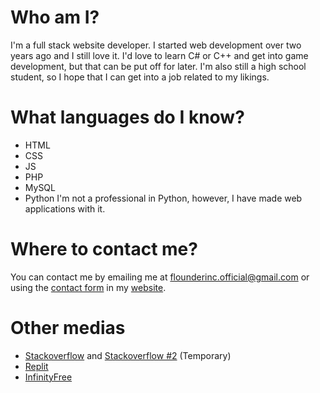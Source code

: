 # Who am I?
I'm a full stack website developer. I started web development over two years ago and I still love it. I'd love to learn C# or C++ and get into game development, but that can be put off for later. I'm also still a high school student, so I hope that I can get into a job related to my likings.
# What languages do I know?
- HTML
- CSS
- JS
- PHP
- MySQL
- Python
I'm not a professional in Python, however, I have made web applications with it.
# Where to contact me?
You can contact me by emailing me at flounderinc.official@gmail.com or using the [contact form](https://flounder.epizy.com/contact) in my [website](https://flounder.epizy.com).
# Other medias
- [Stackoverflow](https://stackoverflow.com/users/14539093/yt-xaos) and [Stackoverflow #2](https://stackoverflow.com/users/19958185/simplyrandom) (Temporary)
- [Replit](https://replit.com/@ytxaos)
- [InfinityFree](https://forum.infinityfree.net/u/yt_xaos/summary)
